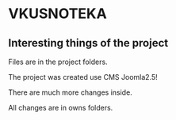 # VKUSNOTEKA
## Interesting things of the project

Files are in the project folders. 
 
The project was created use CMS Joomla2.5!

There are much more changes inside.

All changes are in owns folders. 

